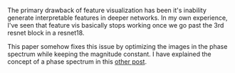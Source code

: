 The primary drawback of feature visualization has been it's inability generate interpretable features in deeper networks. In my own experience, I've seen that feature vis basically stops working once we go past the 3rd resnet block in a resnet18.

This paper somehow fixes this issue by optimizing the images in the phase spectrum while keeping the magnitude constant. I have explained the concept of a phase spectrum in this [other post]().